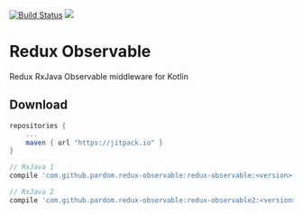 [![Build Status](https://travis-ci.org/pardom/redux-observable.svg?branch=master)](https://travis-ci.org/pardom/redux-observable)
[![](https://jitpack.io/v/pardom/redux-observable.svg)](https://jitpack.io/#pardom/redux-observable)

# Redux Observable

Redux RxJava Observable middleware for Kotlin

Download
--------

```groovy
repositories {
	...
	maven { url "https://jitpack.io" }
}
```

```groovy
// RxJava 1
compile 'com.github.pardom.redux-observable:redux-observable:<version>'

// RxJava 2
compile 'com.github.pardom.redux-observable:redux-observable2:<version>'
```
